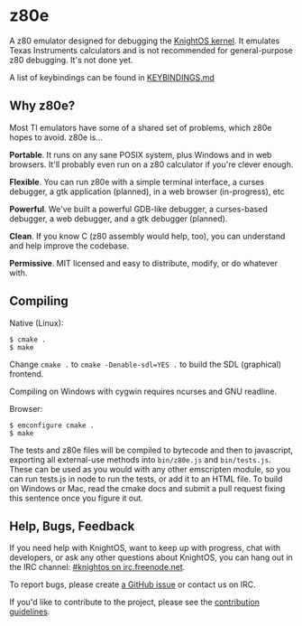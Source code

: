 # z80e

A z80 emulator designed for debugging the [KnightOS kernel](https://github.com/KnightSoft/kernel). It emulates Texas Instruments calculators and is not recommended for general-purpose z80 debugging.
It's not done yet.

A list of keybindings can be found in [KEYBINDINGS.md](KEYBINDINGS.md)

## Why z80e?

Most TI emulators have some of a shared set of problems, which z80e hopes to avoid. z80e is...

**Portable**. It runs on any sane POSIX system, plus Windows and in web browsers. It'll probably even run on a z80 calculator if you're clever enough.

**Flexible**. You can run z80e with a simple terminal interface, a curses debugger, a gtk application (planned), in a web browser (in-progress), etc

**Powerful**. We've built a powerful GDB-like debugger, a curses-based debugger, a web debugger, and a gtk debugger (planned).

**Clean**. If you know C (z80 assembly would help, too), you can understand and help improve the codebase.

**Permissive**. MIT licensed and easy to distribute, modify, or do whatever with.

## Compiling

Native (Linux):

    $ cmake .
    $ make

Change `cmake .` to `cmake -Denable-sdl=YES .` to build the SDL (graphical) frontend.

Compiling on Windows with cygwin requires ncurses and GNU readline.

Browser:

    $ emconfigure cmake .
    $ make

The tests and z80e files will be compiled to bytecode and then to javascript, exporting all external-use methods into `bin/z80e.js` and `bin/tests.js`. These can be used as you would with any other emscripten module, so you can run tests.js in node to run the tests, or add it to an HTML file.
To build on Windows or Mac, read the cmake docs and submit a pull request fixing this sentence once you figure it out.

## Help, Bugs, Feedback

If you need help with KnightOS, want to keep up with progress, chat with
developers, or ask any other questions about KnightOS, you can hang out in the
IRC channel: [#knightos on irc.freenode.net](http://webchat.freenode.net/?channels=knightos).
 
To report bugs, please create [a GitHub issue](https://github.com/KnightOS/KnightOS/issues/new) or contact us on IRC.
 
If you'd like to contribute to the project, please see the [contribution guidelines](http://www.knightos.org/contributing).
